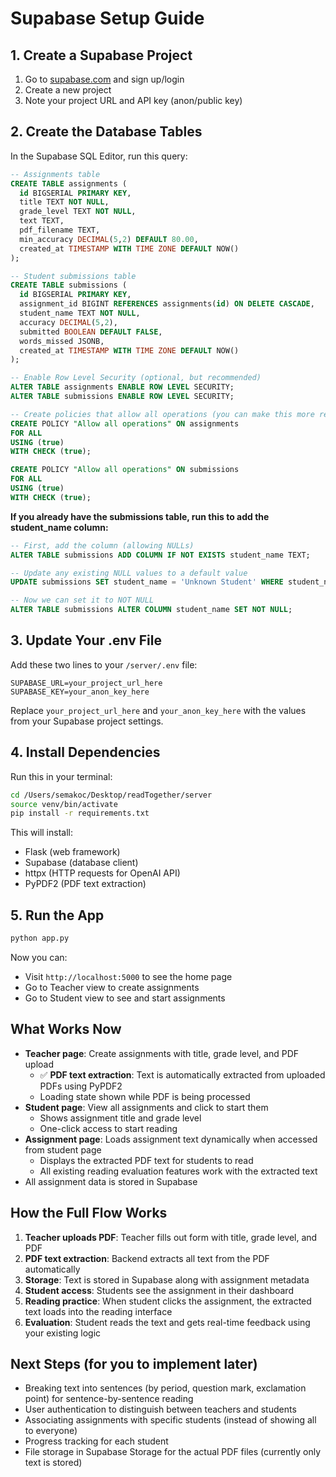 # Supabase Setup Guide

## 1. Create a Supabase Project

1. Go to [supabase.com](https://supabase.com) and sign up/login
2. Create a new project
3. Note your project URL and API key (anon/public key)

## 2. Create the Database Tables

In the Supabase SQL Editor, run this query:

```sql
-- Assignments table
CREATE TABLE assignments (
  id BIGSERIAL PRIMARY KEY,
  title TEXT NOT NULL,
  grade_level TEXT NOT NULL,
  text TEXT,
  pdf_filename TEXT,
  min_accuracy DECIMAL(5,2) DEFAULT 80.00,
  created_at TIMESTAMP WITH TIME ZONE DEFAULT NOW()
);

-- Student submissions table
CREATE TABLE submissions (
  id BIGSERIAL PRIMARY KEY,
  assignment_id BIGINT REFERENCES assignments(id) ON DELETE CASCADE,
  student_name TEXT NOT NULL,
  accuracy DECIMAL(5,2),
  submitted BOOLEAN DEFAULT FALSE,
  words_missed JSONB,
  created_at TIMESTAMP WITH TIME ZONE DEFAULT NOW()
);

-- Enable Row Level Security (optional, but recommended)
ALTER TABLE assignments ENABLE ROW LEVEL SECURITY;
ALTER TABLE submissions ENABLE ROW LEVEL SECURITY;

-- Create policies that allow all operations (you can make this more restrictive later)
CREATE POLICY "Allow all operations" ON assignments
FOR ALL
USING (true)
WITH CHECK (true);

CREATE POLICY "Allow all operations" ON submissions
FOR ALL
USING (true)
WITH CHECK (true);
```

**If you already have the submissions table, run this to add the student_name column:**

```sql
-- First, add the column (allowing NULLs)
ALTER TABLE submissions ADD COLUMN IF NOT EXISTS student_name TEXT;

-- Update any existing NULL values to a default value
UPDATE submissions SET student_name = 'Unknown Student' WHERE student_name IS NULL;

-- Now we can set it to NOT NULL
ALTER TABLE submissions ALTER COLUMN student_name SET NOT NULL;
```

## 3. Update Your .env File

Add these two lines to your `/server/.env` file:

```
SUPABASE_URL=your_project_url_here
SUPABASE_KEY=your_anon_key_here
```

Replace `your_project_url_here` and `your_anon_key_here` with the values from your Supabase project settings.

## 4. Install Dependencies

Run this in your terminal:

```bash
cd /Users/semakoc/Desktop/readTogether/server
source venv/bin/activate
pip install -r requirements.txt
```

This will install:
- Flask (web framework)
- Supabase (database client)
- httpx (HTTP requests for OpenAI API)
- PyPDF2 (PDF text extraction)

## 5. Run the App

```bash
python app.py
```

Now you can:
- Visit `http://localhost:5000` to see the home page
- Go to Teacher view to create assignments
- Go to Student view to see and start assignments

## What Works Now

- **Teacher page**: Create assignments with title, grade level, and PDF upload
  - ✅ **PDF text extraction**: Text is automatically extracted from uploaded PDFs using PyPDF2
  - Loading state shown while PDF is being processed
- **Student page**: View all assignments and click to start them
  - Shows assignment title and grade level
  - One-click access to start reading
- **Assignment page**: Loads assignment text dynamically when accessed from student page
  - Displays the extracted PDF text for students to read
  - All existing reading evaluation features work with the extracted text
- All assignment data is stored in Supabase

## How the Full Flow Works

1. **Teacher uploads PDF**: Teacher fills out form with title, grade level, and PDF
2. **PDF text extraction**: Backend extracts all text from the PDF automatically
3. **Storage**: Text is stored in Supabase along with assignment metadata
4. **Student access**: Students see the assignment in their dashboard
5. **Reading practice**: When student clicks the assignment, the extracted text loads into the reading interface
6. **Evaluation**: Student reads the text and gets real-time feedback using your existing logic

## Next Steps (for you to implement later)

- Breaking text into sentences (by period, question mark, exclamation point) for sentence-by-sentence reading
- User authentication to distinguish between teachers and students
- Associating assignments with specific students (instead of showing all to everyone)
- Progress tracking for each student
- File storage in Supabase Storage for the actual PDF files (currently only text is stored)

